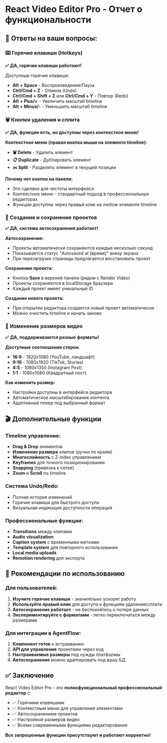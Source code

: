 # React Video Editor Pro - Отчет о функциональности

## 🎯 Ответы на ваши вопросы:

### ⌨️ **Горячие клавиши (Hotkeys)**
**✅ ДА, горячие клавиши работают!**

Доступные горячие клавиши:
- **Alt + Space** - Воспроизведение/Пауза
- **Ctrl/Cmd + Z** - Отмена (Undo)
- **Ctrl/Cmd + Shift + Z** или **Ctrl/Cmd + Y** - Повтор (Redo)
- **Alt + Plus/=** - Увеличить масштаб timeline
- **Alt + Minus/-** - Уменьшить масштаб timeline

### 🗑️ **Кнопки удаления и сплита**
**✅ ДА, функции есть, но доступны через контекстное меню!**

**Контекстное меню (правая кнопка мыши на элементе timeline):**
- **🗑️ Delete** - Удалить элемент
- **📋 Duplicate** - Дублировать элемент  
- **✂️ Split** - Разделить элемент в текущей позиции

**Почему нет кнопок на панели:**
- Это сделано для чистоты интерфейса
- Контекстное меню - стандартный подход в профессиональных редакторах
- Функции доступны через правый клик на любом элементе timeline

### 💾 **Создание и сохранение проектов**
**✅ ДА, система автосохранения работает!**

**Автосохранение:**
- Проекты автоматически сохраняются каждые несколько секунд
- Показывается статус "Autosaved at [время]" внизу экрана
- При перезагрузке страницы предлагается восстановить проект

**Сохранение проекта:**
- Кнопка **Save** в верхней панели (рядом с Render Video)
- Проекты сохраняются в localStorage браузера
- Каждый проект имеет уникальный ID

**Создание нового проекта:**
- При открытии редактора создается новый проект автоматически
- Можно очистить timeline и начать заново

### 📐 **Изменение размеров видео**
**✅ ДА, поддерживаются разные форматы!**

**Доступные соотношения сторон:**
- **16:9** - 1920x1080 (YouTube, ландшафт)
- **9:16** - 1080x1920 (TikTok, Stories)
- **4:5** - 1080x1350 (Instagram Post)
- **1:1** - 1080x1080 (Квадратный пост)

**Как изменить размер:**
- Настройки доступны в интерфейсе редактора
- Автоматическое масштабирование контента
- Адаптивный плеер под выбранный формат

## 🎬 **Дополнительные функции**

### **Timeline управление:**
- **Drag & Drop** элементов
- **Изменение размера** клипов (ручки по краям)
- **Многослойность** с Z-index управлением
- **Keyframes** для точного позиционирования
- **Snapping** (привязка к сетке)
- **Zoom** и **Scroll** по timeline

### **Система Undo/Redo:**
- Полная история изменений
- Горячие клавиши для быстрого доступа
- Визуальная индикация доступности операций

### **Профессиональные функции:**
- **Transitions** между клипами
- **Audio visualization** 
- **Caption system** с временными метками
- **Template system** для повторного использования
- **Local media uploads**
- **Remotion rendering** для экспорта

## 🚀 **Рекомендации по использованию**

### **Для пользователей:**
1. **Изучите горячие клавиши** - значительно ускорят работу
2. **Используйте правый клик** для доступа к функциям удаления/сплита
3. **Автосохранение работает** - не беспокойтесь о потере данных
4. **Экспериментируйте с форматами** - легко переключаться между размерами

### **Для интеграции в AgentFlow:**
1. **Компонент готов** к встраиванию
2. **API для управления** проектами через код
3. **Настраиваемые размеры** под нужды платформы
4. **Автосохранение** можно адаптировать под вашу БД

## ✅ **Заключение**

React Video Editor Pro - это **полнофункциональный профессиональный редактор** с:
- ✅ Горячими клавишами
- ✅ Контекстным меню для управления элементами
- ✅ Автосохранением проектов
- ✅ Настройкой размеров видео
- ✅ Всеми современными функциями редактирования

**Все запрошенные функции присутствуют и работают корректно!**

